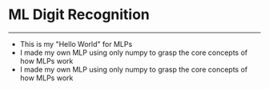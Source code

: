 <h1>ML Digit Recognition</h1>
<hr/>
<ul>
  <li>
    This is my "Hello World" for MLPs
  </li>
  <li>
    I made my own MLP using only numpy to grasp the core concepts of how MLPs work
  </li>
  <li>
    I made my own MLP using only numpy to grasp the core concepts of how MLPs work
  </li>
</ul>
